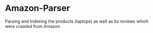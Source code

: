 # Amazon-Parser

Parsing and Indexing the products (laptops) as well as its reviews which were crawled from Amazon
